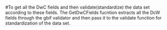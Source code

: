 #To get all the DwC fields and then validate(standardize) the data set according to these fields.
The GetDwCFields fucntion extracts all the DcW fields through the gbif validator and then pass it
to the validate function for standardization of the data set.
